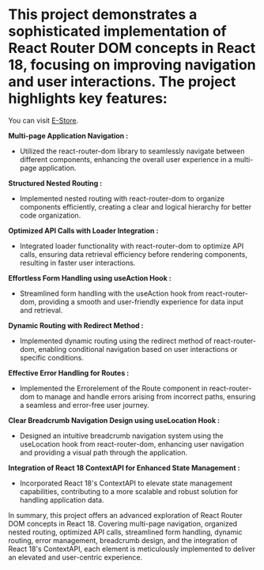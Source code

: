 # This project demonstrates a sophisticated implementation of React Router DOM concepts in React 18, focusing on improving navigation and user interactions. The project highlights key features:

You can visit [E-Store](https://e-productstore.netlify.app/).

**Multi-page Application Navigation :**
- Utilized the react-router-dom library to seamlessly navigate between different components, enhancing the overall user experience in a multi-page application.

**Structured Nested Routing :**
- Implemented nested routing with react-router-dom to organize components efficiently, creating a clear and logical hierarchy for better code organization.

**Optimized API Calls with Loader Integration :**
- Integrated loader functionality with react-router-dom to optimize API calls, ensuring data retrieval efficiency before rendering components, resulting in faster user interactions.

**Effortless Form Handling using useAction Hook :**
- Streamlined form handling with the useAction hook from react-router-dom, providing a smooth and user-friendly experience for data input and retrieval.

**Dynamic Routing with Redirect Method :**
- Implemented dynamic routing using the redirect method of react-router-dom, enabling conditional navigation based on user interactions or specific conditions.

**Effective Error Handling for Routes :** 
- Implemented the Errorelement of the Route component in react-router-dom to manage and handle errors arising from incorrect paths, ensuring a seamless and error-free user journey.

**Clear Breadcrumb Navigation Design using useLocation Hook :**
- Designed an intuitive breadcrumb navigation system using the useLocation hook from react-router-dom, enhancing user navigation and providing a visual path through the application.

**Integration of React 18 ContextAPI for Enhanced State Management :**
- Incorporated React 18's ContextAPI to elevate state management capabilities, contributing to a more scalable and robust solution for handling application data.

In summary, this project offers an advanced exploration of React Router DOM concepts in React 18. Covering multi-page navigation, organized nested routing, optimized API calls, streamlined form handling, dynamic routing, error management, breadcrumb design, and the integration of React 18's ContextAPI, each element is meticulously implemented to deliver an elevated and user-centric experience.
